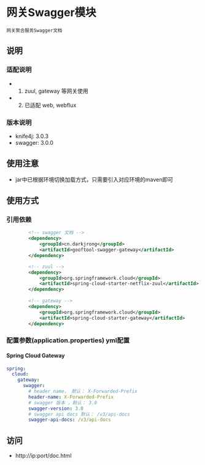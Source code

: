 # 网关Swagger模块
    网关聚合服务Swagger文档

## 说明
### 适配说明
 - 1. zuul, gateway 等网关使用
 - 2. 已适配 web, webflux

### 版本说明
 - knife4j: 3.0.3
 - swagger: 3.0.0
 
## 使用注意
 - jar中已根据环境切换加载方式，只需要引入对应环境的maven即可

## 使用方式
### 引用依赖
```xml
        <!-- swagger 文档 -->
        <dependency>
            <groupId>cn.darkjrong</groupId>
            <artifactId>gooftool-swagger-gateway</artifactId>
        </dependency>

        <!-- zuul -->
        <dependency>
            <groupId>org.springframework.cloud</groupId>
            <artifactId>spring-cloud-starter-netflix-zuul</artifactId>
        </dependency>
        
        <!-- gateway -->
        <dependency>
            <groupId>org.springframework.cloud</groupId>
            <artifactId>spring-cloud-starter-gateway</artifactId>
        </dependency>
```

### 配置参数(application.properties) yml配置
#### Spring Cloud Gateway
```yaml
spring:
  cloud:
    gateway:
      swagger:
        # header name， 默认： X-Forwarded-Prefix
        header-name: X-Forwarded-Prefix
        # swagger 版本 ，默认： 3.0
        swagger-version: 3.0
        # swagger api docs 默认： /v3/api-docs
        swagger-api-docs: /v3/api-docs
```

## 访问
 - http://ip:port/doc.html








































